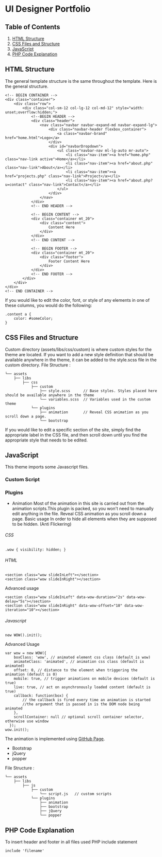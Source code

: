 # UI Designer Portfolio
## Table of Contents
1. [HTML Structure](#html-structure)
2. [CSS Files and Structure](#css-files-and-structure)
3. [JavaScript](#javascript)
4. [PHP Code Explanation](php-ccode-explanation)

## HTML Structure
The general template structure is the same throughout the template. Here is the general structure.
```
<!-- BEGIN CONTAINER -->
<div class="container">
    <div class="row">
        <div class="col-sm-12 col-lg-12 col-md-12" style="width: unset;overflow:hidden;">
            <!--BEGIN HEADER -->
            <div class="header">
                <nav class="navbar navbar-expand-md navbar-expand-lg">
                    <div class="navbar-header flexbox_container">
                        <a class="navbar-brand" href="home.html">Logo</a>
                    </div>
                    <div id="navbarDropdown">
                        <ul class="navbar-nav ml-lg-auto mr-auto">
                            <li class="nav-item"><a href="home.php" class="nav-link active">Home</a></li>
                            <li class="nav-item"><a href="about.php" class="nav-link">About</a></li>
                            <li class="nav-item"><a href="projects.php" class="nav-link">Project</a></li>
                            <li class="nav-item"><a href="about.php?u=contact" class="nav-link">Contact</a></li>
                        </ul>
                    </div>
                </nav>
            </div>
            <!-- END HEADER -->

            <!-- BEGIN CONTENT -->
            <div class="container mt_20">
                <div class="content">
                    Content Here
                </div>
            </div>
            <!-- END CONTENT -->

            <!-- BEGIN FOOTER -->
            <div class="container mt_20">
                <div class="footer">
                    Footer Content Here
                </div>
            </div>
            <!-- END FOOTER -->
        </div>
    </div>
</div>
<!-- END CONTAINER -->
```
If you would like to edit the color, font, or style of any elements in one of these columns, you would do the following:
```
.content a {
    color: #someColor;
} 
```
## CSS Files and Structure
Custom directory (assets/libs/css/custom) is where custom styles for the theme are located. If you want to add a new style definition that should be available anywhere in the theme, it can be added to the style.scss file in the custom directory.
File Structure :
```
└── assets
    ├── libs                 
        ├── css
            ├── custom
                ├── style.scss  	// Base styles. Styles placed here should be available anywhere in the theme 
                └── variables.scss	// Variables used in the custom theme
            └── plugins 
                ├── animation       // Reveal CSS animation as you scroll down a page.     
                └── bootstrap            
```
If you would like to edit a specific section of the site, simply find the appropriate label in the CSS file, and then scroll down until you find the appropriate style that needs to be edited.

## JavaScript
This theme imports some Javascript files.
### Custom Script
### Plugins
* Animation
Most of the animation in this site is carried out from the animation scripts.This plugin is packed, so you won't need to manually edit anything in the file.
Reveal CSS animation as you scroll down a page.
Basic usage In order to hide all elements when they are supposed to be hidden. (Anti Flickering)
###### CSS
```
.wow { visibility: hidden; }
```
###### HTML
```
<section class="wow slideInLeft"></section>
<section class="wow slideInRight"></section>
```
Advanced usage
```
<section class="wow slideInLeft" data-wow-duration="2s" data-wow-delay="5s"></section>
<section class="wow slideInRight" data-wow-offset="10" data-wow-iteration="10"></section>
```
###### Javascript
```
new WOW().init();
```
Advanced Usage 
```
var wow = new WOW({
    boxClass: 'wow', // animated element css class (default is wow) 
    animateClass: 'animated', // animation css class (default is animated)
    offset: 0, // distance to the element when triggering the animation (default is 0) 
    mobile: true, // trigger animations on mobile devices (default is true) 
    live: true, // act on asynchronously loaded content (default is true)
    callback: function(box) { 
        // the callback is fired every time an animation is started 
        //the argument that is passed in is the DOM node being animated
    }, 
    scrollContainer: null // optional scroll container selector, otherwise use window 
  }); 
wow.init();
```
The animation is implemented using [GitHub Page](https://github.com/matthieua/WOW).
* Bootstrap
* jQuery
* popper

File Structure :
```
└── assets
    ├── libs                 
        ├── js
            ├── custom 
                └── script.js	// custom scripts
            └── plugins 
                ├── animation      
                ├── bootstrap     
                ├── jQuery   
                └── popper  
```

## PHP Code Explanation
To insert header and footer in all files used PHP include statement
```
include 'filename'
```

